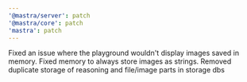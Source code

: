 ```yaml
---
'@mastra/server': patch
'@mastra/core': patch
'mastra': patch
---
```


Fixed an issue where the playground wouldn't display images saved in memory. Fixed memory to always store images as strings. Removed duplicate storage of reasoning and file/image parts in storage dbs
